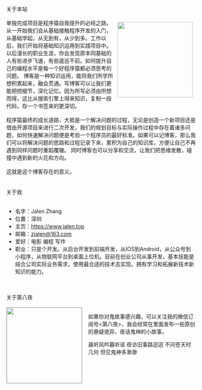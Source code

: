 <div class="title">关于本站</div><br>
<img style="width:200px;height:200px;float:right;border: 3px solid #fff;margin: 5px;" src="https://www.jalen.top/uploads/markdown/20181011-114441-728.png"/>
单独完成项目是程序猿自我提升的必经之路。
从一开始我们会从基础接触程序开发的入门，从基础学起，从无到有，从少到多。工作以后，我们开始将基础知识运用到实践项目中。以后漫长的职业生涯，你会发现原本同基础的人有些进步飞速，有些逡巡不前。如何提升自己的编程水平是每一个好程序猿都必须思考的问题。
博客是一种知识运用，能将我们所学所想积累起来，融会贯通。写博客可以让我们更能把控细节，深化记忆。因为所写必须由所想而得，这比从搜索引擎上得来知识，复制一段代码，存一个书签来的更深切。<br><br>
程序猿最终的成长道路，大抵是一个解决问题的过程，无论是创造一个新项目还是借由开源项目来进行二次开发，我们的规划目标与实际操作过程中存在着诸多问题，如何快速解决问题便是考验一个程序员的最好标准。如果可以记博客，那么我们可以将解决问题的思路和过程记录下来，累积为自己的知识库，方便让自己不再遇到同样问题时重蹈覆辙。
同时博客也可以分享和交流，让我们把思维发散，碰撞中遇到新的火花和方向。<br><br>
这就是这个博客存在的意义。<br><br><br>

<div class="title">关于我</div><br>

- 名字：Jalen Zhang<br>
- 位置：深圳 <br>
- 主页：<a href="https://www.jalen.top">https://www.jalen.top</a> <br>
- 邮箱：zjalen@163.com <br>
- 爱好：电影 编程 写作 <br>
- 职业：只是个开发。从后台开发到前端开发，从IOS到Android，从公众号到小程序，从物联网平台到桌面上位机。目前在创业公司从事开发，基本技能是结合公司实际业务需求，使用最合适的技术去实现。拥有学习和拓展新技术新知识的能力。 <br><br><br>

<div class="title">关于第八夜</div><br>

<img style="width:200px;height:200px;float:left;border: solid 1px rgba(0,0,0,.3); margin-right: 16px;" src="https://www.jalen.top/uploads/markdown/20181011-122639-214.jpg"/>


如果你对鬼故事感兴趣，可以关注我的微信订阅号<第八夜>，我会经常在里面发布一些原创的悬疑诡异、夜话鬼神的小故事。

晨听风吟暮听谣
夜访旧事路迢迢
不问苍天时几何
但见鬼神多渺渺